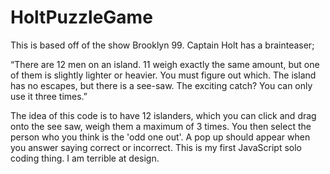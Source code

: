 # HoltPuzzleGame
This is based off of the show Brooklyn 99.
Captain Holt has a brainteaser; 

“There are 12 men on an island. 11 weigh exactly the same amount, but one of them is slightly lighter or heavier. You must figure out which. The island has no escapes, but there is a see-saw. The exciting catch? You can only use it three times.”

The idea of this code is to have 12 islanders, which you can click and drag onto the see saw, weigh them a maximum of 3 times. You then select the person who you think is the 'odd one out'. A pop up should appear when you answer saying correct or incorrect.
This is my first JavaScript solo coding thing.
I am terrible at design. 
